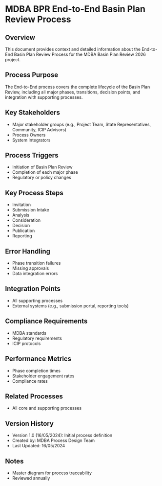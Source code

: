 # MDBA BPR End-to-End Basin Plan Review Process

## Overview
This document provides context and detailed information about the End-to-End Basin Plan Review Process for the MDBA Basin Plan Review 2026 project.

## Process Purpose
The End-to-End process covers the complete lifecycle of the Basin Plan Review, including all major phases, transitions, decision points, and integration with supporting processes.

## Key Stakeholders
- Major stakeholder groups (e.g., Project Team, State Representatives, Community, ICIP Advisors)
- Process Owners
- System Integrators

## Process Triggers
- Initiation of Basin Plan Review
- Completion of each major phase
- Regulatory or policy changes

## Key Process Steps
- Invitation
- Submission Intake
- Analysis
- Consideration
- Decision
- Publication
- Reporting

## Error Handling
- Phase transition failures
- Missing approvals
- Data integration errors

## Integration Points
- All supporting processes
- External systems (e.g., submission portal, reporting tools)

## Compliance Requirements
- MDBA standards
- Regulatory requirements
- ICIP protocols

## Performance Metrics
- Phase completion times
- Stakeholder engagement rates
- Compliance rates

## Related Processes
- All core and supporting processes

## Version History
- Version 1.0 (16/05/2024): Initial process definition
- Created by: MDBA Process Design Team
- Last Updated: 16/05/2024

## Notes
- Master diagram for process traceability
- Reviewed annually 